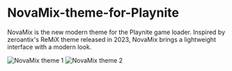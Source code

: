 ﻿# NovaMix-theme-for-Playnite

NovaMix is ​​the new modern theme for the Playnite game loader. Inspired by zeroantix's ReMiX theme released in 2023, NovaMix brings a lightweight interface with a modern look.

![NovaMix theme 1](https://github.com/user-attachments/assets/ccc409e5-a247-453e-b409-ab05aadcf1be)
![NovaMix theme 2](https://github.com/user-attachments/assets/08979e54-4718-48e5-b252-e3dae8fd768b)
